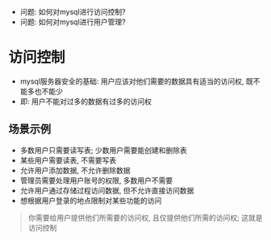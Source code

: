 + 问题: 如何对mysql进行访问控制?
+ 问题: 如何对mysql进行用户管理?

# 访问控制

+ mysql服务器安全的基础: 用户应该对他们需要的数据具有适当的访问权, 既不能多也不能少
+ 即: 用户不能对过多的数据有过多的访问权

## 场景示例

+ 多数用户只需要读写表; 少数用户需要能创建和删除表
+ 某些用户需要读表, 不需要写表
+ 允许用户添加数据, 不允许删除数据
+ 管理员需要处理用户账号的权限, 多数用户不需要
+ 允许用户通过存储过程访问数据, 但不允许直接访问数据
+ 想根据用户登录的地点限制对某些功能的访问

> 你需要给用户提供他们所需要的访问权, 且仅提供他们所需的访问权; 这就是访问控制